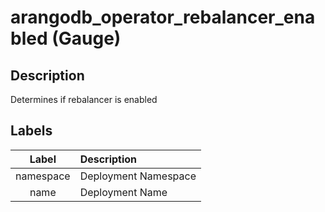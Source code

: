 # arangodb_operator_rebalancer_enabled (Gauge)

## Description

Determines if rebalancer is enabled

## Labels

|   Label   | Description          |
|:---------:|:---------------------|
| namespace | Deployment Namespace |
|   name    | Deployment Name      |
